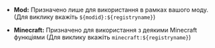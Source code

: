 * **Mod:** Призначено лише для використання в рамках вашого моду. (Для виклику вкажіть `${modid}:${registryname}`)

* **Minecraft:** Призначено для використання з деякими Minecraft функціями (Для виклику вкажіть `minecraft:${registryname}`)